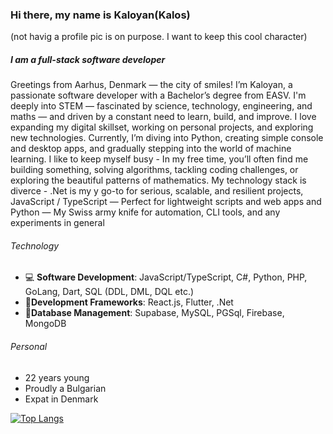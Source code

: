 ### Hi there, my name is Kaloyan(Kalos) 
(not havig a profile pic is on purpose. I want to keep this cool character)
##### I am a full-stack software developer

Greetings from Aarhus, Denmark — the city of smiles! I’m Kaloyan, a passionate software developer with a Bachelor’s degree from EASV. I'm deeply into STEM — fascinated by science, technology, engineering, and maths — and driven by a constant need to learn, build, and improve.
I love expanding my digital skillset, working on personal projects, and exploring new technologies. Currently, I’m diving into Python, creating simple console and desktop apps, and gradually stepping into the world of machine learning. 
I like to keep myself busy - In my free time, you’ll often find me building something, solving algorithms, tackling coding challenges, or exploring the beautiful patterns of mathematics.
My technology stack is diverce - .Net is my y go-to for serious, scalable, and resilient projects, JavaScript / TypeScript — Perfect for lightweight scripts and web apps and Python — My Swiss army knife for automation, CLI tools, and any experiments in general

###### Technology
- :computer: **Software Development**: JavaScript/TypeScript, C#, Python, PHP, GoLang, Dart, SQL (DDL, DML, DQL etc.)
- :dvd:**Development Frameworks**: React.js, Flutter, .Net
- :floppy_disk:**Database Management**: Supabase, MySQL, PGSql, Firebase, MongoDB
  
###### Personal
- 22 years young
- Proudly a Bulgarian
- Expat in Denmark
  
[![Top Langs](https://github-readme-stats.vercel.app/api/top-langs/?username=kaloyanpepelyashki)](https://github.com/anuraghazra/github-readme-stats)
